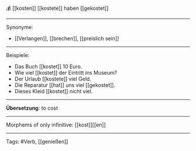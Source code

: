 💰 [[kosten]]
[[kostete]]
haben [[gekostet]]

---

Synonyme:
- [[Verlangen]], [[brechen]], [[preislich sein]]

---

Beispiele:

- Das Buch [[kostet]] 10 Euro.
- Wie viel [[kostet]] der Eintritt ins Museum?
- Der Urlaub [[kostete]] viel Geld.
- Die Reparatur [[hat]] uns viel [[gekostet]].
- Dieses Kleid [[kostet]] nicht viel.

---
**Übersetzung**: to cost

---

Morphems of only infinitive:
[[kost]][[en]]

---
Tags:
#Verb, [[genießen]]